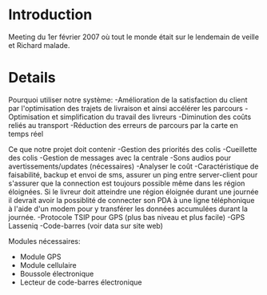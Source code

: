 # Introduction #
Meeting du 1er février 2007 où tout le monde était sur le lendemain de veille et Richard malade.

# Details #
Pourquoi utiliser notre système: -Amélioration de la satisfaction du client par l'optimisation des trajets de livraison et ainsi accélérer les parcours -Optimisation et simplification du travail des livreurs -Diminution des coûts reliés au transport -Réduction des erreurs de parcours par la carte en temps réel

Ce que notre projet doit contenir -Gestion des priorités des colis -Cueillette des colis -Gestion de messages avec la centrale -Sons audios pour avertissements/updates (nécessaires) -Analyser le coût -Caractéristique de faisabilité, backup et envoi de sms, assurer un ping entre server-client pour s'assurer que la connection est toujours possible même dans les région éloignées. Si le livreur doit atteindre une région éloignée durant une journée il devrait avoir la possiblité de connecter son PDA à une ligne téléphonique à l'aide d'un modem pour y transférer les données accumulées durant la journée. -Protocole TSIP pour GPS (plus bas niveau et plus facile) -GPS Lasseniq -Code-barres (voir data sur site web)

Modules nécessaires:

  * Module GPS
  * Module cellulaire
  * Boussole électronique
  * Lecteur de code-barres électronique
